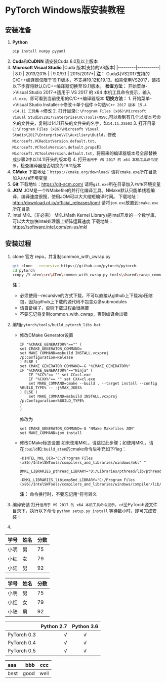 # PyTorch Windows版安装教程

## 安装准备
1. **Python**
    ```bash
    pip install numpy pyyaml
    ```
2. **Cuda**和**CuDNN**
    请安装Cuda 8.0及以上版本
3. **Microsoft Visual Studio**
    |Cuda 版本|支持的VS版本|
    |---------|-----------|
    |   8.0   | 2013/2015 |
    | 9.0/9.1 | 2015/2017*|
    **注：** Cuda对VS2017支持的C/C++编译器仅限于19.11版本，不支持19.12和19.13。如需使用VS2017，请按以下步骤将默认C/C++编译器切换至19.11版本。
    **检查方法：** 开始菜单->Visual Studio 2017->适用于 VS 2017 的 x64 本机工具命令提示，输入`cl.exe`，即可看到当前使用的C/C++编译器版本
    **切换方法：**
        1. 开始菜单->Visual Studio Installer->修改->单个组件->勾选`VC++ 2017 版本 15.4 v14.11 工具集`->修改
        2. 打开目录`C:\Program Files (x86)\Microsoft Visual Studio\2017\Enterprise\VC\Tools\MSVC`,可以看到有几个以版本号命名的文件夹，复制以14.11开头的文件夹的名字，如`14.11.25503`
        3. 打开目录`C:\Program Files (x86)\Microsoft Visual Studio\2017\Enterprise\VC\Auxiliary\Build`，修改`Microsoft.VCRedistVersion.default.txt`、`Microsoft.VCToolsVersion.default.props`和`Microsoft.VCToolsVersion.default.txt`，将原来的编译器版本号全部替换成步骤2中以14.11开头的版本号
        4. 打开`适用于 VS 2017 的 x64 本机工具命令提示`，检查编译器是否切换为19.11版本
4. **CMake**
    下载地址：`https://cmake.org/download/`
    请将`cmake.exe`所在目录加入`PATH`环境变量
5. **Git**
    下载地址：<https://git-scm.com/>
    请将`git.exe`所在目录加入`PATH`环境变量
6. **JOM**
    JOM是一个NMakefile的并行化编译工具。NMake默认只能单线程编译，编译速度很慢，使用JOM可以大大缩短编译时间。
    下载地址：<http://download.qt.io/official_releases/jom/>
    请将`jom.exe`放置到`cmake.exe`所在目录
7. Intel MKL（非必需）
    MKL(Math Kernel Library)是Intel开发的一个数学库，可以大大加快Intel处理器上矩阵运算速度
    下载地址：<https://software.intel.com/en-us/mkl>

## 安装过程
1. clone 官方 repo，并复制common_with_cwrap.py
    ```bash
    git clone --recursive https://github.com/pytorch/pytorch
    cd pytorch
    xcopy /Y aten\src\ATen\common_with_cwrap.py tools\shared\cwrap_common.py
    ```
    **注：**
    - 必须使用--recursive的方式下载，不可以直接从github上下载zip压缩包，因为github上下载的源代码不包含众多submodules
    - 请自备梯子，否则下载过程会很痛苦
    - 不要忘记将复制common_with_cwrap，否则编译会出错

2. 编辑`pytorch/tools/build_pytorch_libs.bat`
    - 修改CMake Generator设置
        ```
        IF "%CMAKE_GENERATOR%"=="" (
        set CMAKE_GENERATOR_COMMAND=
        set MAKE_COMMAND=msbuild INSTALL.vcxproj /p:Configuration=Release
        ) ELSE (
        set CMAKE_GENERATOR_COMMAND=-G "%CMAKE_GENERATOR%"
        IF "%CMAKE_GENERATOR%"=="Ninja" (
            IF "%CC%"== "" set CC=cl.exe
            IF "%CXX%"== "" set CXX=cl.exe
            set MAKE_COMMAND=cmake --build . --target install --config %BUILD_TYPE% -- -j%MAX_JOBS%
        ) ELSE (
            set MAKE_COMMAND=msbuild INSTALL.vcxproj /p:Configuration=%BUILD_TYPE%
        )
        )
        ```
        修改为
        ```
        set CMAKE_GENERATOR_COMMAND=-G "NMake Makefiles JOM"
        set MAKE_COMMAND=jom install
        ```
    * 修改CMake标志设置
        如未使用MKL，请跳过此步骤；如使用MKL，请在`:build`和`:build_aten`的cmake命令后补充如下flag：
        ```
        -DINTEL_MKL_DIR="C:/Program Files (x86)/IntelSWTools/compilers_and_libraries/windows/mkl" ^
        -DMKL_LIBRARIES_pthread_LIBRARY="D:/Libraries/pthread/lib/pthreadVC2.lib" ^
        -DMKL_LIBRARIES_libiomp5md_LIBRARY="C:/Program Files (x86)/IntelSWTools/compilers_and_libraries/windows/compiler/lib/intel64/libiomp5md.lib"
        ```
        **注：** 命令换行时，不要忘记用`^`符号转义
3. 编译安装
        打开`适用于 VS 2017 的 x64 本机工具命令提示`，`cd`至PyTorch源文件目录下，执行以下命令
        ```
        python setup.py install
        ```
        等待数小时，即可完成安装！
        
4. 
|学号|姓名|分数|
|-|-|-|
|小明|男|75|
|小红|女|79|
|小陆|男|92|  
  
学号|姓名|分数
-|-|-
小明|男|75
小红|女|79
小陆|男|92

|             | Python 2.7 | Python 3.6 |
|:------------|-----------:|:----------:| 
| PyTorch 0.3 |      √     |      √     |
| PyTorch 0.4 |      √     |      √     |
| PyTorch 0.5 |      √     |      √     |

| aaa | bbb | ccc |
|:----|----:|:---:|
|best |good | well|
